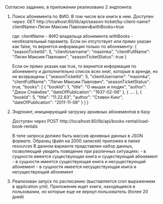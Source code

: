 Согласно заданию, в приложении реализовано 2 эндпоинта:
1. Поиск абонемента по ФИО. В том числе все книги в нем.
    Доступен через: GET http://localhost:80/lib/api/season-ticket/by-client-name?clientName=Лягин Максим Павлович&withBooks=true
    
    где: 
        clientName - ФИО владельца абонемента 
        withBooks - необязательный параметр.
    Если он отсутствует или прямо указан как false, то вернется информация только по абонементу:
    {
        "seasonTicketId": 5,
        "clientUsername": "masimka",
        "clientFullName": "Лягин Максим Павлович",
        "seasonTicketStatus": true
    }

    Если он прямо указан как true, то вернется информация по абонементу и дополнительно список всех книг, которые в аренде, но не возвращены
    {
        "seasonTicketId": 5,
        "clientUsername": "masimka",
        "clientFullName": "Лягин Максим Павлович",
        "seasonTicketStatus": true,
        "books": [
            {
                "bookId": 1,
                "title": "О мышах и людях",
                "author": "Джон Стейнбек",
                "dateOfPublication": "1937-02-06"
            },
            {
                ....
            },
            {
                "bookId": 5,
                "title": "11.22.63",
                "author": "Стивен Кинг",
                "dateOfPublication": "2011-11-08"
            }
        ]
    }

2. Эндпоинт, инициирующий загрузку архивных абонементов в базу
          
    Доступен через POST http://localhost:80/lib/api/books-rental/load-book-rentals
   
    В теле запроса должен быть массив архивных данных в JSON формате. Образец (файл на 2000 записей) приложен в папке resources
    В данном варианте представлен набор данных, позволяющий увидеть поведение при различных ситуациях:
        - в сущности имеется существующая книга и существующий абонемент
        - в сущности имеется существующая книга и несуществующий абонемент
        - в сущности имеется несуществующая книга и несуществующий абонемент

3. Реализован запуск по расписанию (выставляется cron выражением в application.yml). Приложение ищет книги, находящиеся в пользовании, но которые еще не вернул пользователь (более 20 дней)
    